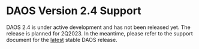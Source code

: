 # DAOS Version 2.4 Support

DAOS 2.4 is under active development and has not been released yet.
The release is planned for 2Q2023.
In the meantime, please refer to the support document for the
[latest](https://docs.daos.io/latest/release/support_matrix/)
stable DAOS release.
